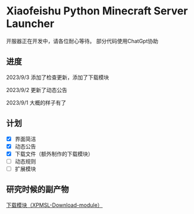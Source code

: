 # Xiaofeishu Python Minecraft Server Launcher

开服器正在开发中，请各位耐心等待。
部分代码使用ChatGpt协助

## 进度
2023/9/3 添加了检查更新，添加了下载模块

2023/9/2 更新了动态公告

2023/9/1 大概的样子有了


## 计划
- [x] 界面简洁
- [x] 动态公告
- [x] 下载文件（额外制作的下载模块）
- [ ] 动态规则
- [ ] 扩展模块
## 研究时候的副产物

[下载模块（XPMSL-Download-module）](https://github.com/ymh0000123/XPMSL-Download-module/)